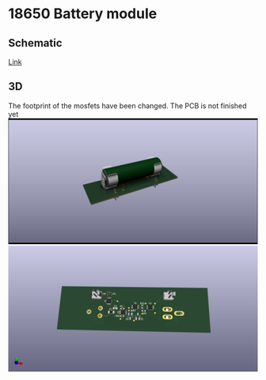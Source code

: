 # 18650 Battery module


## Schematic

[Link](./fabrication/pdf/ModuleBattery18650.pdf)


## 3D
The footprint of the mosfets have been changed. The PCB is not finished yet
![3D view](/fabrication/outputs/ModuleBattery18650.png)
![3D view](/fabrication/outputs/ModuleBattery18650_top.png)
